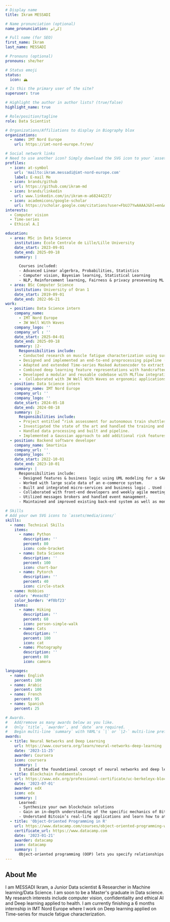 ```yaml
---
# Display name
title: Ikram MESSADI

# Name pronunciation (optional)
name_pronunciation: إكرام

# Full name (for SEO)
first_name: Ikram
last_name: MESSADI

# Pronouns (optional)
pronouns: she/her

# Status emoji
status:
  icon: 🏔️

# Is this the primary user of the site?
superuser: true

# Highlight the author in author lists? (true/false)
highlight_name: true

# Role/position/tagline
role: Data Scientist

# Organizations/Affiliations to display in Biography blox
organizations:
  - name: IMT Nord Europe
    url: https://imt-nord-europe.fr/en/

# Social network links
# Need to use another icon? Simply download the SVG icon to your `assets/media/icons/` folder.
profiles:
  - icon: at-symbol
    url: 'mailto:ikram.messadi@imt-nord-europe.com'
    label: E-mail Me
  - icon: brands/github
    url: https://github.com/ikram-md
  - icon: brands/linkedin
    url: www.linkedin.com/in/ikram-m-a68244227/
  - icon: academicons/google-scholar
    url: https://scholar.google.com/citations?user=FbUJ7YwAAAAJ&hl=en&oi=ao
interests:
  - Computer vision
  - Time-series
  - Ethical A.I

education:
  - area: MSc in Data Science
    institution: École Centrale de Lille/Lille University
    date_start: 2023-09-01
    date_end: 2025-09-18
    summary: |

      Courses included:
      - Advanced Linear algerbra, Probabilities, Statistics
      - Computer vision, Bayesian learning, Statistical Learning
      - NLP, Reinforcement learning, Fairness & privacy presevening ML
  - area: BSc Computer Science
    institution: University of Oran 1
    date_start: 2019-09-01
    date_end: 2022-06-21
work:
  - position: Data Science intern
    company_name:
      - IMT Nord Europe
      - 3W Well With Waves
    company_logo: ''
    company_url : ''
    date_start: 2025-04-01
    date_end: 2025-09-18
    summary: |2-
      Responsibilities include:
      - Conducted research on muscle fatigue characterization using surface electromyography (sEMG) signals for musculoskeletal disorder prevention.
      - Designed and implemented an end-to-end preprocessing pipeline (filtering, MVC normalization padding sliding windows) for large-scale sEMG datasets.
      - Adapted and extended Time-series Masked Autoencoder to extract high-level latent representations from noisy biomedical signals.
      - Combined deep learning feature representations with handcrafted frequency-domain features to perform short window sEMG forecasting.
      - Developed a modular and reusable codebase with MLflow integration for experiment tracking versioning  and reproducibility.
      -  Collaborated with 3W Well With Waves on ergonomic applications providing AI driven insights for adaptive lead apron design to reduce muscle fatigue in healthcare professionals.    
  - position: Data Science intern
    company_name: IMT Nord Europe
    company_url: ''
    company_logo: ''
    date_start: 2024-05-18
    date_end: 2024-08-18
    summary: |2-
      Responsibilities include:
      - Project entitled “risk assessment for autonomous train shuttles”
      - Investigated the state of the art and handled the training and evaluation of scene graph generators.
      - Handled data processing and built and pipeline.
      - Implemented a Gaussian approach to add additional risk features.
  - position: Backend software developer
    company_name: Smartinia
    company_url: ''
    company_logo: ''
    date_start: 2022-10-01
    date_end: 2023-10-01
    summary: |
      Responsibilities include:
      - Designed features & business logic using UML modeling for a SAAS e-commerce.
      - Worked with large scale data of an e-commerce system.
      - Built and integrated micro-services and business logic . Used : NestJs, Typeorm
      - Collaborated with front-end developers and weekly agile meetings.
      - Utilized messages brokers and handled event management.
      - Maintained and improved existing back-end system as well as monitored and troubleshooted application performance

# Skills
# Add your own SVG icons to `assets/media/icons/`
skills:
  - name: Technical Skills
    items:
      - name: Python
        description: ''
        percent: 80
        icon: code-bracket
      - name: Data Science
        description: ''
        percent: 100
        icon: chart-bar
      - name: Pytorch
        description: ''
        percent: 40
        icon: circle-stack
  - name: Hobbies
    color: '#eeac02'
    color_border: '#f0bf23'
    items:
      - name: Hiking
        description: ''
        percent: 60
        icon: person-simple-walk
      - name: Cats
        description: ''
        percent: 100
        icon: cat
      - name: Photography
        description: ''
        percent: 80
        icon: camera

languages:
  - name: English
    percent: 100
  - name: Arabic
    percent: 100
  - name: French
    percent: 95
  - name: Spanish
    percent: 25

# Awards.
#   Add/remove as many awards below as you like.
#   Only `title`, `awarder`, and `date` are required.
#   Begin multi-line `summary` with YAML's `|` or `|2-` multi-line prefix and indent 2 spaces below.
awards:
  - title: Neural Networks and Deep Learning
    url: https://www.coursera.org/learn/neural-networks-deep-learning
    date: '2023-11-25'
    awarder: Coursera
    icon: coursera
    summary: |
      I studied the foundational concept of neural networks and deep learning. By the end, I was familiar with the significant technological trends driving the rise of deep learning; build, train, and apply fully connected deep neural networks; implement efficient (vectorized) neural networks; identify key parameters in a neural network’s architecture; and apply deep learning to your own applications.
  - title: Blockchain Fundamentals
    url: https://www.edx.org/professional-certificate/uc-berkeleyx-blockchain-fundamentals
    date: '2023-07-01'
    awarder: edX
    icon: edx
    summary: |
      Learned:
      - Synthesize your own blockchain solutions
      - Gain an in-depth understanding of the specific mechanics of Bitcoin
      - Understand Bitcoin’s real-life applications and learn how to attack and destroy Bitcoin, Ethereum, smart contracts and Dapps, and alternatives to Bitcoin’s Proof-of-Work consensus algorithm
  - title: 'Object-Oriented Programming in R'
    url: https://www.datacamp.com/courses/object-oriented-programming-with-s3-and-r6-in-r
    certificate_url: https://www.datacamp.com
    date: '2023-01-21'
    awarder: datacamp
    icon: datacamp
    summary: |
      Object-oriented programming (OOP) lets you specify relationships between functions and the objects that they can act on, helping you manage complexity in your code. This is an intermediate level course, providing an introduction to OOP, using the S3 and R6 systems. S3 is a great day-to-day R programming tool that simplifies some of the functions that you write. R6 is especially useful for industry-specific analyses, working with web APIs, and building GUIs.
---
```


## About Me

I am MESSADI Ikram, a Junior Data scientist & Researcher in Machine learning/Data Science. I am soon to be a Master's graduate in Data science. My research interests include computer vision, confidentiality and ethical AI and Deep learning applied to health. I am currently finishing a 6 months internship in IMT Nord Europe where I work on Deep learning applied on Time-series for muscle fatigue characterization.
